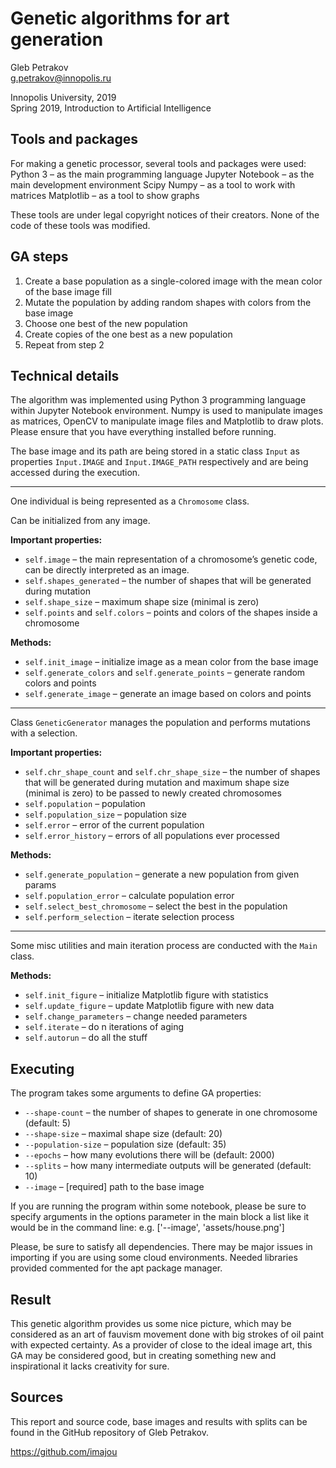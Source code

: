 # Genetic algorithms for art generation

Gleb Petrakov  
g.petrakov@innopolis.ru

Innopolis University, 2019  
Spring 2019, Introduction to Artificial Intelligence

## Tools and packages
For making a genetic processor, several tools and packages were used:
Python 3 – as the main programming language
Jupyter Notebook – as the main development environment
Scipy Numpy – as a tool to work with matrices
Matplotlib – as a tool to show graphs

These tools are under legal copyright notices of their creators. 
None of the code of these tools was modified.

## GA steps
1. Create a base population as a single-colored image with the mean color of the base image fill
2. Mutate the population by adding random shapes with colors from the base image
3. Choose one best of the new population
4. Create copies of the one best as a new population
5. Repeat from step 2

## Technical details
The algorithm was implemented using Python 3 programming language within Jupyter Notebook environment. Numpy is used to manipulate images as matrices, OpenCV to manipulate image files and Matplotlib to draw plots. Please ensure that you have everything installed before running.


The base image and its path are being stored in a static class `Input` as properties `Input.IMAGE` and `Input.IMAGE_PATH` respectively and are being accessed during the execution.

---

One individual is being represented as a `Chromosome` class.

Can be initialized from any image.

**Important properties:**
* `self.image` – the main representation of a chromosome’s genetic code, can be directly interpreted as an image.
* `self.shapes_generated` – the number of shapes that will be generated during mutation
* `self.shape_size` – maximum shape size (minimal is zero)
* `self.points` and `self.colors` – points and colors of the shapes inside a chromosome

**Methods:**
* `self.init_image` – initialize image as a mean color from the base image
* `self.generate_colors` and `self.generate_points` – generate random colors and points
* `self.generate_image` – generate an image based on colors and points

---

Class `GeneticGenerator` manages the population and performs mutations with a selection.

**Important properties:**
* `self.chr_shape_count` and `self.chr_shape_size` – the number of shapes that will be generated during mutation and maximum shape size (minimal is zero) to be passed to newly created chromosomes
* `self.population` – population
* `self.population_size` – population size
* `self.error` – error of the current population
* `self.error_history` – errors of all populations ever processed

**Methods:**
* `self.generate_population` – generate a new population from given params
* `self.population_error` – calculate population error
* `self.select_best_chromosome` – select the best in the population
* `self.perform_selection` – iterate selection process

---

Some misc utilities and main iteration process are conducted with the `Main` class.

**Methods:**
* `self.init_figure` – initialize Matplotlib figure with statistics
* `self.update_figure` – update Matplotlib figure with new data
* `self.change_parameters` – change needed parameters
* `self.iterate` – do n iterations of aging
* `self.autorun` – do all the stuff

## Executing
The program takes some arguments to define GA properties:
* `--shape-count` – the number of shapes to generate in one chromosome (default: 5)
* `--shape-size` – maximal shape size (default: 20)
* `--population-size` – population size (default: 35)
* `--epochs` – how many evolutions there will be (default: 2000)
* `--splits` – how many intermediate outputs will be generated (default: 10)
* `--image` – [required] path to the base image

If you are running the program within some notebook, please be sure to specify arguments in the options parameter in the main block a list like it would be in the command line: e.g. ['--image', 'assets/house.png']

Please, be sure to satisfy all dependencies. There may be major issues in importing if you are using some cloud environments. Needed libraries provided commented for the apt package manager.

## Result
This genetic algorithm provides us some nice picture, which may be considered as an art of fauvism movement done with big strokes of oil paint with expected certainty. As a provider of close to the ideal image art, this GA may be considered good, but in creating something new and inspirational it lacks creativity for sure.

## Sources
This report and source code, base images and results with splits can be found in the GitHub repository of Gleb Petrakov.

https://github.com/imajou
